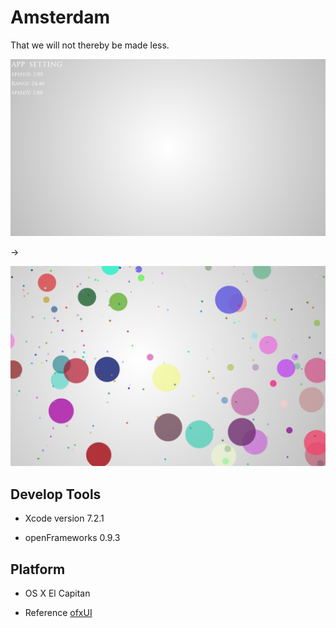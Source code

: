 # Amsterdam
That we will not thereby be made less.

![image](https://github.com/DEM0915/trois/raw/master/bin/data/Iggy.jpg)

->

![image](https://github.com/DEM0915/trois/raw/master/bin/data/Azalea.jpg)

## Develop Tools

* Xcode version 7.2.1

* openFrameworks 0.9.3

## Platform

* OS X El Capitan

* Reference [ofxUI](https://github.com/rezaali/ofxUI)